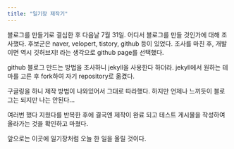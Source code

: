 ```yaml
---
title: "일기장 제작기"
---
```


블로그를 만들기로 결심한 후 다음날 7월 31일.
어디서 블로그를 만들 것인가에 대해 조사했다.
후보군은 naver, velopert, tistory, github 등이 있었다.
조사를 마친 후, 개발이면 역시 깃허브지! 라는 생각으로 github page를 선택했다.

github 블로그 만드는 방법을 조사하니 jekyll을 사용한다 하더라.
jekyll에서 원하는 테마를 고른 후 fork하여 자기 repository로 옮겼다.

구글링을 하니 제작 방법이 나와있어서 그대로 따라했다.
하지만 언제나 느끼듯이 블로그는 되지만 나는 안된다...

여러번 했다 지웠다를 반복한 후에 결국엔 제작이 완료 되고 테스트 게시물을 작성하여 올라가는 것을 확인하고 마쳤다.

앞으로는 이곳에 일기장처럼 오늘 한 일을 올릴 것이다.
